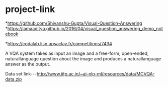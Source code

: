 # project-link


*https://github.com/Shivanshu-Gupta/Visual-Question-Answering
<br>
*https://iamaaditya.github.io/2016/04/visual_question_answering_demo_notebook

*https://codalab.lisn.upsaclay.fr/competitions/7434

A VQA system
takes as input an image and a free-form, open-ended, naturallanguage question about the image and produces a naturallanguage answer as the output. 


Data set link---http://www.iitp.ac.in/~ai-nlp-ml/resources/data/MCVQA-data.zip
